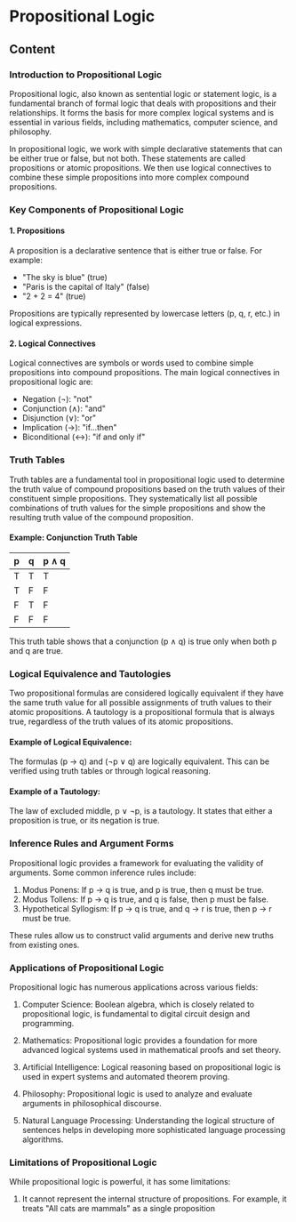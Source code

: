 # Propositional Logic

## Content

### Introduction to Propositional Logic

Propositional logic, also known as sentential logic or statement logic, is a fundamental branch of formal logic that deals with propositions and their relationships. It forms the basis for more complex logical systems and is essential in various fields, including mathematics, computer science, and philosophy.

In propositional logic, we work with simple declarative statements that can be either true or false, but not both. These statements are called propositions or atomic propositions. We then use logical connectives to combine these simple propositions into more complex compound propositions.

### Key Components of Propositional Logic

#### 1. Propositions

A proposition is a declarative sentence that is either true or false. For example:

- "The sky is blue" (true)
- "Paris is the capital of Italy" (false)
- "2 + 2 = 4" (true)

Propositions are typically represented by lowercase letters (p, q, r, etc.) in logical expressions.

#### 2. Logical Connectives

Logical connectives are symbols or words used to combine simple propositions into compound propositions. The main logical connectives in propositional logic are:

- Negation (¬): "not"
- Conjunction (∧): "and"
- Disjunction (∨): "or"
- Implication (→): "if...then"
- Biconditional (↔): "if and only if"

### Truth Tables

Truth tables are a fundamental tool in propositional logic used to determine the truth value of compound propositions based on the truth values of their constituent simple propositions. They systematically list all possible combinations of truth values for the simple propositions and show the resulting truth value of the compound proposition.

#### Example: Conjunction Truth Table

| p | q | p ∧ q |
|---|---|-------|
| T | T |   T   |
| T | F |   F   |
| F | T |   F   |
| F | F |   F   |

This truth table shows that a conjunction (p ∧ q) is true only when both p and q are true.

### Logical Equivalence and Tautologies

Two propositional formulas are considered logically equivalent if they have the same truth value for all possible assignments of truth values to their atomic propositions. A tautology is a propositional formula that is always true, regardless of the truth values of its atomic propositions.

#### Example of Logical Equivalence:

The formulas (p → q) and (¬p ∨ q) are logically equivalent. This can be verified using truth tables or through logical reasoning.

#### Example of a Tautology:

The law of excluded middle, p ∨ ¬p, is a tautology. It states that either a proposition is true, or its negation is true.

### Inference Rules and Argument Forms

Propositional logic provides a framework for evaluating the validity of arguments. Some common inference rules include:

1. Modus Ponens: If p → q is true, and p is true, then q must be true.
2. Modus Tollens: If p → q is true, and q is false, then p must be false.
3. Hypothetical Syllogism: If p → q is true, and q → r is true, then p → r must be true.

These rules allow us to construct valid arguments and derive new truths from existing ones.

### Applications of Propositional Logic

Propositional logic has numerous applications across various fields:

1. Computer Science: Boolean algebra, which is closely related to propositional logic, is fundamental to digital circuit design and programming.

2. Mathematics: Propositional logic provides a foundation for more advanced logical systems used in mathematical proofs and set theory.

3. Artificial Intelligence: Logical reasoning based on propositional logic is used in expert systems and automated theorem proving.

4. Philosophy: Propositional logic is used to analyze and evaluate arguments in philosophical discourse.

5. Natural Language Processing: Understanding the logical structure of sentences helps in developing more sophisticated language processing algorithms.

### Limitations of Propositional Logic

While propositional logic is powerful, it has some limitations:

1. It cannot represent the internal structure of propositions. For example, it treats "All cats are mammals" as a single proposition